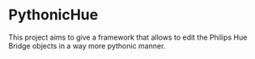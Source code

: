 # PythonicHue

This project aims to give a framework that allows to edit the Philips Hue Bridge objects in a way more pythonic manner.

